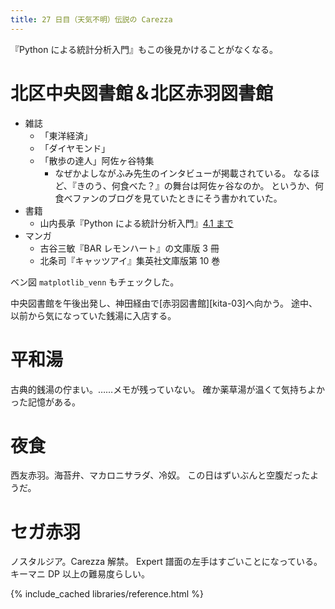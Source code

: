 ```yaml
---
title: 27 日目（天気不明）伝説の Carezza
---
```


『Python による統計分析入門』もこの後見かけることがなくなる。

# 北区中央図書館＆北区赤羽図書館

* 雑誌
  * 「東洋経済」
  * 「ダイヤモンド」
  * 「散歩の達人」阿佐ヶ谷特集
    * なぜかよしながふみ先生のインタビューが掲載されている。
      なるほど、『きのう、何食べた？』の舞台は阿佐ヶ谷なのか。
      というか、何食べファンのブログを見ていたときにそう書かれていた。
* 書籍
  * 山内長承『Python による統計分析入門』[4.1 まで][yamanouchi18]
* マンガ
  * 古谷三敏『BAR レモンハート』の文庫版 3 冊
  * 北条司『キャッツアイ』集英社文庫版第 10 巻

ベン図 `matplotlib_venn` もチェックした。

中央図書館を午後出発し、神田経由で[赤羽図書館][kita-03]へ向かう。
途中、以前から気になっていた銭湯に入店する。

[yamanouchi18]: https://github.com/showa-yojyo/jupyter-notebooks/yamanouchi18

# 平和湯

古典的銭湯の佇まい。……メモが残っていない。
確か薬草湯が温くて気持ちよかった記憶がある。

# 夜食

西友赤羽。海苔弁、マカロニサラダ、冷奴。
この日はずいぶんと空腹だったようだ。

# セガ赤羽

ノスタルジア。Carezza 解禁。
Expert 譜面の左手はすごいことになっている。キーマニ DP 以上の難易度らしい。

{% include_cached libraries/reference.html %}

